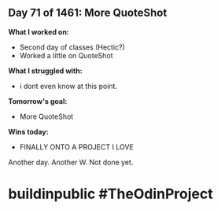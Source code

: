## Day 71 of 1461: More QuoteShot

**What I worked on:**

- Second day of classes (Hectic?)
- Worked a little on QuoteShot

**What I struggled with:**

- i dont even know at this point.

**Tomorrow's goal:**

- More QuoteShot

**Wins today:**

- FINALLY ONTO A PROJECT I LOVE

Another day. Another W. Not done yet.

# buildinpublic #TheOdinProject
